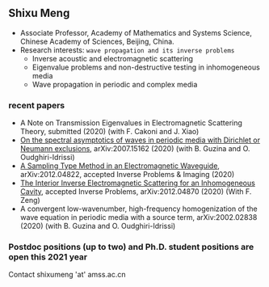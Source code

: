 ## Shixu Meng 

- Associate Professor, Academy of Mathematics and Systems Science, Chinese Academy of Sciences, Beijing, China. 
- Research interests: `wave propagation and its inverse problems`
  - Inverse acoustic and electromagnetic scattering
  - Eigenvalue problems and non-destructive testing in inhomogeneous media
  - Wave propagation in periodic and complex media


### **recent papers**


- A Note on Transmission Eigenvalues in Electromagnetic Scattering Theory, submitted (2020) (with F. Cakoni and J. Xiao)
- [On the spectral asymptotics of waves in periodic media with Dirichlet or Neumann exclusions](https://arxiv.org/abs/2007.15162?context=math.NA), arXiv:2007.15162 (2020) (with B. Guzina and O. Oudghiri-Idrissi)
- [A Sampling Type Method in an Electromagnetic Waveguide](http://dx.doi.org/10.3934/ipi.2021012), arXiv:2012.04822, accepted Inverse Problems & Imaging (2020)
- [The Interior Inverse Electromagnetic Scattering for an Inhomogeneous Cavity](https://arxiv.org/abs/2012.04870), accepted Inverse Problems, arXiv:2012.04870 (2020) (With F. Zeng)
- A convergent low-wavenumber, high-frequency homogenization of the wave equation in periodic media with a source term, arXiv:2002.02838 (2020) (with B. Guzina and O. Oudghiri-Idrissi)

### Postdoc positions (up to two) and Ph.D. student positions are open this 2021 year
Contact shixumeng 'at' amss.ac.cn
